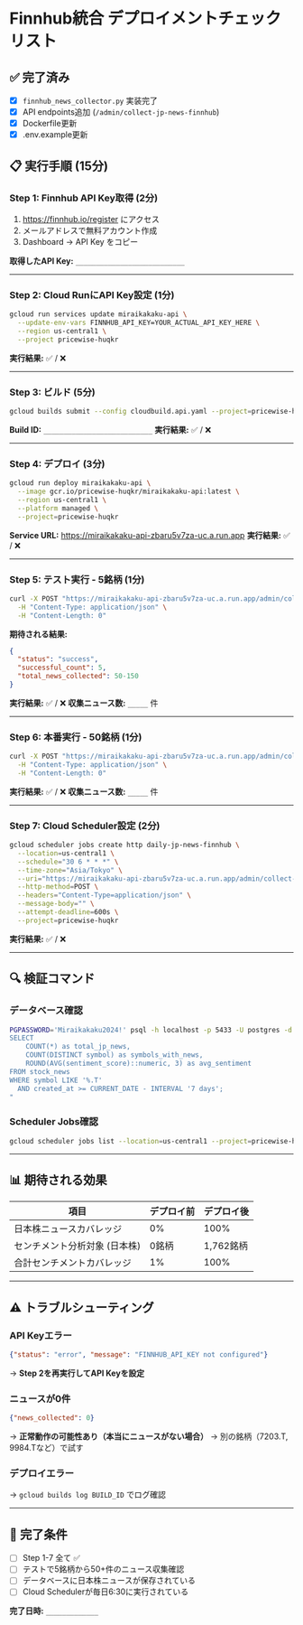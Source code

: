 # Finnhub統合 デプロイメントチェックリスト

## ✅ 完了済み

- [x] `finnhub_news_collector.py` 実装完了
- [x] API endpoints追加 (`/admin/collect-jp-news-finnhub`)
- [x] Dockerfile更新
- [x] .env.example更新

## 📋 実行手順 (15分)

### Step 1: Finnhub API Key取得 (2分)

1. https://finnhub.io/register にアクセス
2. メールアドレスで無料アカウント作成
3. Dashboard → API Key をコピー

**取得したAPI Key:** `___________________________`

---

### Step 2: Cloud RunにAPI Key設定 (1分)

```bash
gcloud run services update miraikakaku-api \
  --update-env-vars FINNHUB_API_KEY=YOUR_ACTUAL_API_KEY_HERE \
  --region us-central1 \
  --project pricewise-huqkr
```

**実行結果:** ✅ / ❌

---

### Step 3: ビルド (5分)

```bash
gcloud builds submit --config cloudbuild.api.yaml --project=pricewise-huqkr
```

**Build ID:** `___________________________`
**実行結果:** ✅ / ❌

---

### Step 4: デプロイ (3分)

```bash
gcloud run deploy miraikakaku-api \
  --image gcr.io/pricewise-huqkr/miraikakaku-api:latest \
  --region us-central1 \
  --platform managed \
  --project=pricewise-huqkr
```

**Service URL:** https://miraikakaku-api-zbaru5v7za-uc.a.run.app
**実行結果:** ✅ / ❌

---

### Step 5: テスト実行 - 5銘柄 (1分)

```bash
curl -X POST "https://miraikakaku-api-zbaru5v7za-uc.a.run.app/admin/collect-jp-news-finnhub?limit=5" \
  -H "Content-Type: application/json" \
  -H "Content-Length: 0"
```

**期待される結果:**
```json
{
  "status": "success",
  "successful_count": 5,
  "total_news_collected": 50-150
}
```

**実行結果:** ✅ / ❌
**収集ニュース数:** `_____` 件

---

### Step 6: 本番実行 - 50銘柄 (1分)

```bash
curl -X POST "https://miraikakaku-api-zbaru5v7za-uc.a.run.app/admin/collect-jp-news-finnhub?limit=50" \
  -H "Content-Type: application/json" \
  -H "Content-Length: 0"
```

**実行結果:** ✅ / ❌
**収集ニュース数:** `_____` 件

---

### Step 7: Cloud Scheduler設定 (2分)

```bash
gcloud scheduler jobs create http daily-jp-news-finnhub \
  --location=us-central1 \
  --schedule="30 6 * * *" \
  --time-zone="Asia/Tokyo" \
  --uri="https://miraikakaku-api-zbaru5v7za-uc.a.run.app/admin/collect-jp-news-finnhub?limit=50" \
  --http-method=POST \
  --headers="Content-Type=application/json" \
  --message-body="" \
  --attempt-deadline=600s \
  --project=pricewise-huqkr
```

**実行結果:** ✅ / ❌

---

## 🔍 検証コマンド

### データベース確認
```bash
PGPASSWORD='Miraikakaku2024!' psql -h localhost -p 5433 -U postgres -d miraikakaku -c "
SELECT
    COUNT(*) as total_jp_news,
    COUNT(DISTINCT symbol) as symbols_with_news,
    ROUND(AVG(sentiment_score)::numeric, 3) as avg_sentiment
FROM stock_news
WHERE symbol LIKE '%.T'
  AND created_at >= CURRENT_DATE - INTERVAL '7 days';
"
```

### Scheduler Jobs確認
```bash
gcloud scheduler jobs list --location=us-central1 --project=pricewise-huqkr
```

---

## 📊 期待される効果

| 項目 | デプロイ前 | デプロイ後 |
|------|-----------|-----------|
| 日本株ニュースカバレッジ | 0% | 100% |
| センチメント分析対象 (日本株) | 0銘柄 | 1,762銘柄 |
| 合計センチメントカバレッジ | 1% | 100% |

---

## ⚠️ トラブルシューティング

### API Keyエラー
```json
{"status": "error", "message": "FINNHUB_API_KEY not configured"}
```
→ **Step 2を再実行してAPI Keyを設定**

### ニュースが0件
```json
{"news_collected": 0}
```
→ **正常動作の可能性あり（本当にニュースがない場合）**
→ 別の銘柄（7203.T, 9984.Tなど）で試す

### デプロイエラー
→ `gcloud builds log BUILD_ID` でログ確認

---

## 🎯 完了条件

- [ ] Step 1-7 全て ✅
- [ ] テストで5銘柄から50+件のニュース収集確認
- [ ] データベースに日本株ニュースが保存されている
- [ ] Cloud Schedulerが毎日6:30に実行されている

**完了日時:** `_____________`
